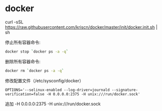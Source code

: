 # docker

curl -sSL https://raw.githubusercontent.com/kriscn/docker/master/init/docker.init.sh | sh

停止所有容器命令:
```bash
docker stop `docker ps -a -q`
```

删除所有容器命令:
```bash
docker rm `docker ps -a -q`
```
修改配置文件（/etc/sysconfig/docker）

```
OPTIONS='--selinux-enabled --log-driver=journald --signature-verification=false -H 0.0.0.0:2375 -H unix:///run/docker.sock'
```
追加 -H 0.0.0.0:2375 -H unix:///run/docker.sock
